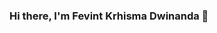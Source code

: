 ### Hi there, I'm Fevint Krhisma Dwinanda 👋

<!--


### Hi, I'm Fevint Krhisma Dwinanda

<p align="center"><br /><br />
<img src="https://github-readme-stats.vercel.app/api?username=fevint&show_icons=true&include_all_commits=true&theme=monokai" alt="fevint GitHub stats"/> <br /> 

<img src="https://github-readme-streak-stats.herokuapp.com/?user=fevint&theme=dark" />
<img src="https://github-readme-stats.vercel.app/api/top-langs/?username=fevint&layout=compact&theme=monokai&langs_count=12" /> 

</p>


Here are some ideas to get you started:

- 🔭 I’m currently working on RS Syafira Pekanbaru

-->
